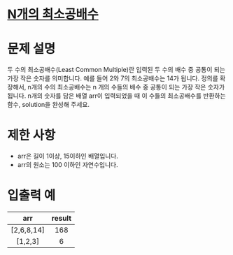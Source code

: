 # [N개의 최소공배수](https://school.programmers.co.kr/learn/courses/30/lessons/12953)
# 문제 설명
두 수의 최소공배수(Least Common Multiple)란 입력된 두 수의 배수 중 공통이 되는 가장 작은 숫자를 의미합니다. 예를 들어 2와 7의 최소공배수는 14가 됩니다. 정의를 확장해서, n개의 수의 최소공배수는 n 개의 수들의 배수 중 공통이 되는 가장 작은 숫자가 됩니다. n개의 숫자를 담은 배열 arr이 입력되었을 때 이 수들의 최소공배수를 반환하는 함수, solution을 완성해 주세요.

# 제한 사항
* arr은 길이 1이상, 15이하인 배열입니다.
* arr의 원소는 100 이하인 자연수입니다.
# 입출력 예
arr	|result
:---:|:---:|
[2,6,8,14]	|168
[1,2,3]	|6